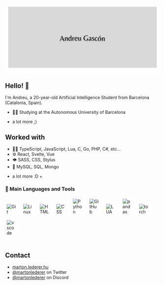 <h1 align="center">
    <div style="background-color: rgba(255, 255, 255, 0.5); display: inline-block; padding: 10px;">
        <img src="https://raw.githubusercontent.com/andreugaski/andreugaski/master/name.png" alt="Andreu Gascón" />
    </div>
</h1>

## Hello! 👋
I'm Andreu, a 20-year-old Artificial Intelligence Student from Barcelona (Catalonia, Spain).

- 👨‍💻 Studying at the Autonomous University of Barcelona

+ a lot more ;)

## Worked with
- 👨‍💻 TypeScript, JavaScript, Lua, C, Go, PHP, C#, etc...
- ⚙️ React, Svelte, Vue
- 👁️ SASS, CSS, Stylus
- 💽 MySQL, SQL, Mongo
+ a lot more :D
+ 
### 🧰 Main Languages and Tools

<div style="background-color: rgba(255, 255, 255, 0.5); display: inline-block; padding: 5px; margin-bottom: 5px;">
    <img align="left" alt="Git" width="30px" style="padding-right:10px;" src="https://cdn.jsdelivr.net/gh/devicons/devicon/icons/git/git-original.svg" />
</div>
<div style="background-color: rgba(255, 255, 255, 0.5); display: inline-block; padding: 5px; margin-bottom: 5px;">
    <img align="left" alt="Linux" width="30px" style="padding-right:10px;" src="https://cdn.jsdelivr.net/gh/devicons/devicon/icons/linux/linux-original.svg" />
</div>
<div style="background-color: rgba(255, 255, 255, 0.5); display: inline-block; padding: 5px; margin-bottom: 5px;">
    <img align="left" alt="HTML" width="30px" style="padding-right:10px;" src="https://cdn.jsdelivr.net/gh/devicons/devicon/icons/html5/html5-plain.svg" />
</div>
<div style="background-color: rgba(255, 255, 255, 0.5); display: inline-block; padding: 5px; margin-bottom: 5px;">
    <img align="left" alt="CSS" width="30px" style="padding-right:10px;" src="https://cdn.jsdelivr.net/gh/devicons/devicon/icons/css3/css3-plain.svg" />
</div>
<div style="background-color: rgba(255, 255, 255, 0.5); display: inline-block; padding: 5px; margin-bottom: 5px;">
    <img align="left" alt="Python" width="30px" style="padding-right:10px;" src="https://cdn.jsdelivr.net/gh/devicons/devicon/icons/python/python-plain.svg" />
</div>
<div style="background-color: rgba(255, 255, 255, 0.5); display: inline-block; padding: 5px; margin-bottom: 5px;">
    <img align="left" alt="GitHub" width="30px" style="padding-right:10px;" src="https://cdn.jsdelivr.net/gh/devicons/devicon/icons/github/github-original.svg" />
</div>
<div style="background-color: rgba(255, 255, 255, 0.5); display: inline-block; padding: 5px; margin-bottom: 5px;">
    <img align="left" alt="LUA" width="30px" style="padding-right:10px;" src="https://cdn.jsdelivr.net/gh/devicons/devicon/icons/lua/lua-original.svg" />
</div>
<div style="background-color: rgba(255, 255, 255, 0.5); display: inline-block; padding: 5px; margin-bottom: 5px;">
    <img align="left" alt="pandas" width="30px" style="padding-right:10px;" src="https://cdn.jsdelivr.net/gh/devicons/devicon/icons/pandas/pandas-original-wordmark.svg" />
</div>
<div style="background-color: rgba(255, 255, 255, 0.5); display: inline-block; padding: 5px; margin-bottom: 5px;">
    <img align="left" alt="torch" width="30px" style="padding-right:10px;" src="https://cdn.jsdelivr.net/gh/devicons/devicon/icons/pytorch/pytorch-original.svg" />
</div>
<div style="background-color: rgba(255, 255, 255, 0.5); display: inline-block; padding: 5px; margin-bottom: 5px;">
    <img align="left" alt="vscode" width="30px" style="padding-right:10px;" src="https://cdn.jsdelivr.net/gh/devicons/devicon/icons/vscode/vscode-original-wordmark.svg" />
</div>
<br />

#

## Contact
- [marton.lederer.hu](https://marton.lederer.hu)
- [@martonlederer](https://twitter.com/martonlederer) on Twitter
- [@martonlederer](./) on Discord
